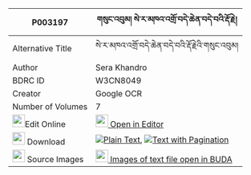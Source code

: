 |P003197|གསུང་འབུམ། སེ་ར་མཁའ་འགྲོ་བདེ་ཆེན་བདེ་བའི་རྡོ་རྗེ། 
| --- | --- 
|Alternative Title |སེ་ར་མཁའ་འགྲོ་བདེ་ཆེན་བདེ་བའི་རྡོ་རྗེའི་གསུང་འབུམ།
|Author| Sera Khandro
|BDRC ID | W3CN8049
|Creator | Google OCR
|Number of Volumes| 7
|<img width="25" src="https://img.icons8.com/color/25/000000/edit-property.png">Edit Online| [<img width="25" src="https://avatars.githubusercontent.com/u/45091458?s=200&v=4"> Open in Editor](http://editor.openpecha.org/P003197)
|<img width="25" src="https://img.icons8.com/fluent/48/000000/download-2.png"/>  Download | [![](https://img.icons8.com/color/20/000000/txt.png)Plain Text](https://github.com/Openpecha/P003197/releases/download/v1/sungbum_sera_khandro_dechen_de_plain_P003197.zip), [![](https://img.icons8.com/color/20/000000/txt.png)Text with Pagination](https://github.com/Openpecha/P003197/releases/download/v1/sungbum_sera_khandro_dechen_de_pages_P003197.zip)
|<img width="25" src="https://img.icons8.com/plasticine/100/000000/pictures-folder.png"/>  Source Images | [<img width="25" src="https://library.bdrc.io/icons/BUDA-small.svg"> Images of text file open in BUDA](https://library.bdrc.io/show/bdr:W3CN8049)